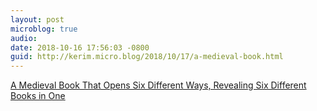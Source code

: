 ```yaml
---
layout: post
microblog: true
audio: 
date: 2018-10-16 17:56:03 -0800
guid: http://kerim.micro.blog/2018/10/17/a-medieval-book.html
---
```

[A Medieval Book That Opens Six Different Ways, Revealing Six Different Books in One](http://www.openculture.com/2018/10/medieval-book-opens-six-different-ways-revealing-six-different-books-one.html?fbclid=IwAR3tusjcafK9DM3I6obczWQGwBtYIVg8m2rq4_UhHPY2Vd58OoheQ75N5h4)
